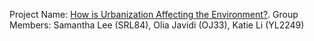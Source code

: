 Project Name: [How is Urbanization Affecting the Environment?](https://github.com/srl1227/ORIE4741_Project).
Group Members: Samantha Lee (SRL84), Olia Javidi (OJ33), Katie Li (YL2249)
